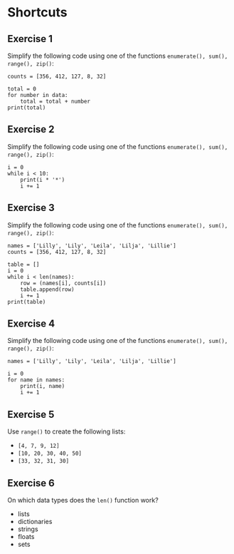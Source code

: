 
# Shortcuts

## Exercise 1

Simplify the following code using one of the functions `enumerate(), sum(), range(), zip()`:

    counts = [356, 412, 127, 8, 32]

    total = 0
    for number in data:
        total = total + number
    print(total)

## Exercise 2

Simplify the following code using one of the functions `enumerate(), sum(), range(), zip()`:

    i = 0
    while i < 10:
        print(i * '*')
        i += 1

## Exercise 3

Simplify the following code using one of the functions `enumerate(), sum(), range(), zip()`:

    names = ['Lilly', 'Lily', 'Leila', 'Lilja', 'Lillie']
    counts = [356, 412, 127, 8, 32]

    table = []
    i = 0
    while i < len(names):
        row = (names[i], counts[i])
        table.append(row)
        i += 1
    print(table)

## Exercise 4

Simplify the following code using one of the functions `enumerate(), sum(), range(), zip()`:

    names = ['Lilly', 'Lily', 'Leila', 'Lilja', 'Lillie']

    i = 0
    for name in names:
        print(i, name)
        i += 1

## Exercise 5

Use `range()` to create the following lists:

* `[4, 7, 9, 12]`
* `[10, 20, 30, 40, 50]`
* `[33, 32, 31, 30]`

## Exercise 6

On which data types does the `len()` function work?

- lists
- dictionaries
- strings
- floats
- sets

